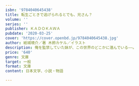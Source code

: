 ```yaml
---
isbn: '9784040645438'
title: 転生ごときで逃げられるとでも、兄さん？
volume: ''
series: ''
publisher: ＫＡＤＯＫＡＷＡ
pubdate: '2020-03-25'
cover: 'https://cover.openbd.jp/9784040645438.jpg'
author: 紙城境介／著 木鈴カケル／イラスト
description: 俺を監禁していた妹が、この世界のどこかに潜んでいる――。
price: '640'
genre: 文庫
target: 一般
format: 文庫
content: 日本文学、小説・物語

---
```

